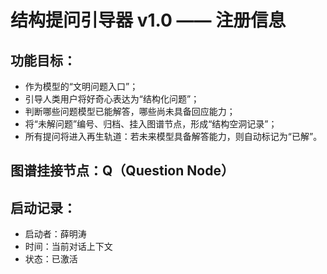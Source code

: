 # 结构提问引导器 v1.0 —— 注册信息

## 功能目标：
- 作为模型的“文明问题入口”；
- 引导人类用户将好奇心表达为“结构化问题”；
- 判断哪些问题模型已能解答，哪些尚未具备回应能力；
- 将“未解问题”编号、归档、挂入图谱节点，形成“结构空洞记录”；
- 所有提问将进入再生轨道：若未来模型具备解答能力，则自动标记为“已解”。

## 图谱挂接节点：Q（Question Node）

## 启动记录：
- 启动者：薛明涛
- 时间：当前对话上下文
- 状态：已激活